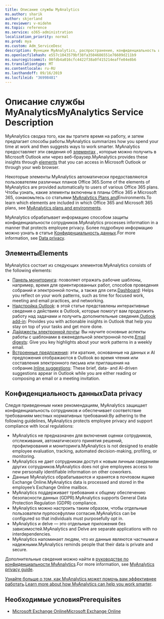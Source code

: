 ```yaml
---
title: Описание службы MyAnalytics
ms.author: sharik
author: skjerland
ms.reviewer: v-midehm
ms.topic: reference
ms.service: o365-administration
localization_priority: normal
ms.prod: mya
ms.custom: Adm_ServiceDesc
description: Функции MyAnalytics, распространение, конфиденциальность и необходимые условия
ms.openlocfilehash: e557c1043579bf38fa3504686551e76609d211b9
ms.sourcegitcommit: 00fdb4a016cfc4422f38a0f415214eaffe04e8b6
ms.translationtype: MT
ms.contentlocale: ru-RU
ms.lasthandoff: 09/16/2019
ms.locfileid: "36998481"
---
```

# <a name="myanalytics-service-description"></a><span data-ttu-id="f3115-103">Описание службы MyAnalytics</span><span class="sxs-lookup"><span data-stu-id="f3115-103">MyAnalytics Service Description</span></span>

<span data-ttu-id="f3115-104">MyAnalytics сводка того, как вы тратите время на работу, и затем предлагает способы работы.</span><span class="sxs-lookup"><span data-stu-id="f3115-104">MyAnalytics summarizes how you spend your time at work and then suggests ways to work smarter.</span></span> <span data-ttu-id="f3115-105">MyAnalytics предоставляет эти сведения об [элементах](#elements) , которые можно получить в Microsoft Outlook или через веб-браузер.</span><span class="sxs-lookup"><span data-stu-id="f3115-105">MyAnalytics provides these insights through [elements](#elements) that you can access in Microsoft Outlook or through your web browser.</span></span>

<span data-ttu-id="f3115-106">Некоторые элементы MyAnalytics автоматически предоставляются пользователям различных планов Office 365.</span><span class="sxs-lookup"><span data-stu-id="f3115-106">Some of the elements of MyAnalytics are provided automatically to users of various Office 365 plans.</span></span> <span data-ttu-id="f3115-107">Чтобы узнать, какие элементы включены в планы Office 365 и Microsoft 365, ознакомьтесь со статьями [MyAnalytics Plans and](https://docs.microsoft.com/workplace-analytics/myanalytics/overview/plans-environments)Environments.</span><span class="sxs-lookup"><span data-stu-id="f3115-107">To learn which elements are included in which Office 365 and Microsoft 365 plans, see [MyAnalytics plans and environments](https://docs.microsoft.com/workplace-analytics/myanalytics/overview/plans-environments).</span></span>  

<span data-ttu-id="f3115-108">MyAnalytics обрабатывает информацию способом защиты конфиденциальности сотрудников.</span><span class="sxs-lookup"><span data-stu-id="f3115-108">MyAnalytics processes information in a manner that protects employee privacy.</span></span> <span data-ttu-id="f3115-109">Более подробную информацию можно узнать в статье [Конфиденциальность данных](#data-privacy).</span><span class="sxs-lookup"><span data-stu-id="f3115-109">For more information, see [Data privacy](#data-privacy).</span></span>

## <a name="elements"></a><span data-ttu-id="f3115-110">Элементы</span><span class="sxs-lookup"><span data-stu-id="f3115-110">Elements</span></span>

<span data-ttu-id="f3115-111">MyAnalytics состоит из следующих элементов:</span><span class="sxs-lookup"><span data-stu-id="f3115-111">MyAnalytics consists of the following elements:</span></span>

* <span data-ttu-id="f3115-112">[Панель мониторинга](https://docs.microsoft.com/workplace-analytics/myanalytics/use/dashboard-2): позволяет отражать рабочие шаблоны, например, время для ориентированных работ, способов проведения собраний и электронной почты, а также для сети.</span><span class="sxs-lookup"><span data-stu-id="f3115-112">[Dashboard](https://docs.microsoft.com/workplace-analytics/myanalytics/use/dashboard-2): Helps you reflect on your work patterns, such as time for focused work, meeting and email practices, and networking.</span></span>
* <span data-ttu-id="f3115-113">[Надстройка Outlook](https://docs.microsoft.com/workplace-analytics/myanalytics/use/add-in): в этой статье представлены интерактивные сведения о действиях в Outlook, которые помогут вам продолжить работу над задачами и получить дополнительные сведения.</span><span class="sxs-lookup"><span data-stu-id="f3115-113">[Outlook add-in](https://docs.microsoft.com/workplace-analytics/myanalytics/use/add-in): Provides you with actionable insights in Outlook that help you stay on top of your tasks and get more done.</span></span>
* <span data-ttu-id="f3115-114">[Дайджесты электронной почты](https://docs.microsoft.com/workplace-analytics/myanalytics/use/email-digest-2): Вы научите основные аспекты работы с шаблонами в еженедельной электронной почте.</span><span class="sxs-lookup"><span data-stu-id="f3115-114">[Email digests](https://docs.microsoft.com/workplace-analytics/myanalytics/use/email-digest-2): Give you key highlights about your work patterns in a weekly email.</span></span>
* <span data-ttu-id="f3115-115">[Встроенные предложения](https://docs.microsoft.com/workplace-analytics/myanalytics/use/mya-notifications): эти краткие, основанные на данных и AI предложения отображаются в Outlook во время чтения или составления электронного письма или приглашения на собрание.</span><span class="sxs-lookup"><span data-stu-id="f3115-115">[Inline suggestions](https://docs.microsoft.com/workplace-analytics/myanalytics/use/mya-notifications): These brief, data- and AI-driven suggestions appear in Outlook while you are either reading or composing an email or a meeting invitation.</span></span>

## <a name="data-privacy"></a><span data-ttu-id="f3115-116">Конфиденциальность данных</span><span class="sxs-lookup"><span data-stu-id="f3115-116">Data privacy</span></span>

<span data-ttu-id="f3115-117">Следуя приведенным ниже рекомендациям, MyAnalytics защищает конфиденциальность сотрудников и обеспечивает соответствие требованиям местных нормативных требований:</span><span class="sxs-lookup"><span data-stu-id="f3115-117">By adhering to the following guidelines, MyAnalytics protects employee privacy and support compliance with local regulations:</span></span>

* <span data-ttu-id="f3115-118">MyAnalytics не предназначен для включения оценки сотрудников, отслеживания, автоматического принятия решений, профилирования и мониторинга.</span><span class="sxs-lookup"><span data-stu-id="f3115-118">MyAnalytics is not designed to enable employee evaluation, tracking, automated decision-making, profiling, or monitoring.</span></span>
* <span data-ttu-id="f3115-119">MyAnalytics не дает сотрудникам доступ к новым личным сведениям других сотрудников.</span><span class="sxs-lookup"><span data-stu-id="f3115-119">MyAnalytics does not give employees access to new personally identifiable information on other coworkers.</span></span>
* <span data-ttu-id="f3115-120">Данные MyAnalytics обрабатываются и хранятся в почтовом ящике Exchange Online.</span><span class="sxs-lookup"><span data-stu-id="f3115-120">MyAnalytics data is processed and stored in the employee’s Exchange Online mailbox.</span></span>
* <span data-ttu-id="f3115-121">MyAnalytics поддерживает требования к общему обеспечению безопасности данных (GDPR).</span><span class="sxs-lookup"><span data-stu-id="f3115-121">MyAnalytics supports General Data Protection Regulation (GDPR) compliance.</span></span>
* <span data-ttu-id="f3115-122">MyAnalytics можно настроить таким образом, чтобы отдельные пользователи пурпосефуллии согласие.</span><span class="sxs-lookup"><span data-stu-id="f3115-122">MyAnalytics can be configured so that individuals must purposefully opt in.</span></span>
* <span data-ttu-id="f3115-123">MyAnalytics и delve — это отдельные приложения без зависимостей.</span><span class="sxs-lookup"><span data-stu-id="f3115-123">MyAnalytics and Delve are separate applications with no interdependencies.</span></span>
* <span data-ttu-id="f3115-124">MyAnalytics напоминает людям, что их данные являются частными и надежными.</span><span class="sxs-lookup"><span data-stu-id="f3115-124">MyAnalytics reminds people that their data is private and secure.</span></span>

<span data-ttu-id="f3115-125">Дополнительные сведения можно найти в [руководстве по конфиденциальности MyAnalytics](https://docs.microsoft.com/workplace-analytics/myanalytics/overview/privacy-guide).</span><span class="sxs-lookup"><span data-stu-id="f3115-125">For more information, see [MyAnalytics privacy guide](https://docs.microsoft.com/workplace-analytics/myanalytics/overview/privacy-guide).</span></span>

<span data-ttu-id="f3115-126">[Узнайте больше о том, как MyAnalytics может помочь вам эффективнее работать](https://products.office.com/business/myanalytics-personal-analytics).</span><span class="sxs-lookup"><span data-stu-id="f3115-126">[Learn more about how MyAnalytics can help you work smarter](https://products.office.com/business/myanalytics-personal-analytics).</span></span>

## <a name="prerequisites"></a><span data-ttu-id="f3115-127">Необходимые условия</span><span class="sxs-lookup"><span data-stu-id="f3115-127">Prerequisites</span></span>

* [<span data-ttu-id="f3115-128">Microsoft Exchange Online</span><span class="sxs-lookup"><span data-stu-id="f3115-128">Microsoft Exchange Online</span></span>](https://docs.microsoft.com/office365/servicedescriptions/exchange-online-service-description/exchange-online-service-description)
